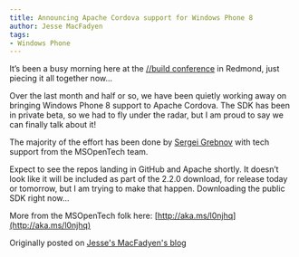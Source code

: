 ```yaml
---
title: Announcing Apache Cordova support for Windows Phone 8
author: Jesse MacFadyen
tags:
- Windows Phone
---
```


It’s been a busy morning here at the [//build conference](http://www.buildwindows.com) in Redmond, just piecing it all together now...

Over the last month and half or so, we have been quietly working away on bringing Windows Phone 8 support to Apache Cordova. The SDK has been in private beta, so we had to fly under the radar, but I am proud to say we can finally talk about it!

The majority of the effort has been done by [Sergei Grebnov](https://github.com/sgrebnov) with tech support from the MSOpenTech team.

Expect to see the repos landing in GitHub and Apache shortly. It doesn’t look like it will be included as part of the 2.2.0 download, for release today or tomorrow, but I am trying to make that happen. Downloading the public SDK right now...

More from the MSOpenTech folk here: [http://aka.ms/l0njhq](http://aka.ms/l0njhq)

Originally posted on [Jesse's MacFadyen's blog](http://www.risingj.com/archives/314)